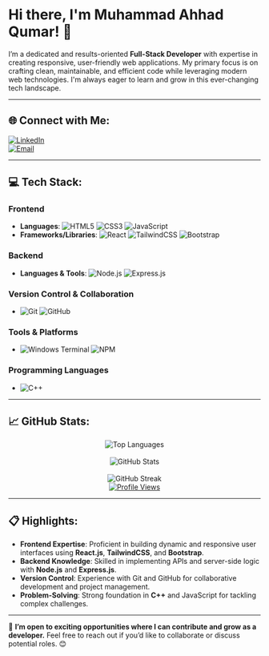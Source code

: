 # Hi there, I'm Muhammad Ahhad Qumar! 👋
I’m a dedicated and results-oriented **Full-Stack Developer** with expertise in creating responsive, user-friendly web applications. My primary focus is on crafting clean, maintainable, and efficient code while leveraging modern web technologies. I'm always eager to learn and grow in this ever-changing tech landscape.

---

## 🌐 Connect with Me:
[![LinkedIn](https://img.shields.io/badge/LinkedIn-%230077B5.svg?logo=linkedin&logoColor=white)](https://linkedin.com/in/muhammadahhadqumar)  
[![Email](https://img.shields.io/badge/Email-D14836?logo=gmail&logoColor=white)](mailto:muhammadahhadqumar@example.com)

---

## 💻 Tech Stack:
### **Frontend**
- **Languages**: ![HTML5](https://img.shields.io/badge/HTML5-%23E34F26.svg?style=for-the-badge&logo=html5&logoColor=white) ![CSS3](https://img.shields.io/badge/CSS3-%231572B6.svg?style=for-the-badge&logo=css3&logoColor=white) ![JavaScript](https://img.shields.io/badge/JavaScript-%23323330.svg?style=for-the-badge&logo=javascript&logoColor=%23F7DF1E)
- **Frameworks/Libraries**: ![React](https://img.shields.io/badge/React-%2320232a.svg?style=for-the-badge&logo=react&logoColor=%2361DAFB) ![TailwindCSS](https://img.shields.io/badge/TailwindCSS-%2338B2AC.svg?style=for-the-badge&logo=tailwind-css&logoColor=white) ![Bootstrap](https://img.shields.io/badge/Bootstrap-%23563D7C.svg?style=for-the-badge&logo=bootstrap&logoColor=white)

### **Backend**
- **Languages & Tools**: ![Node.js](https://img.shields.io/badge/Node.js-%23339933.svg?style=for-the-badge&logo=node.js&logoColor=white) ![Express.js](https://img.shields.io/badge/Express.js-%23404d59.svg?style=for-the-badge&logo=express&logoColor=%2361DAFB)

### **Version Control & Collaboration**
- ![Git](https://img.shields.io/badge/Git-%23F05033.svg?style=for-the-badge&logo=git&logoColor=white) ![GitHub](https://img.shields.io/badge/GitHub-%23181717.svg?style=for-the-badge&logo=github&logoColor=white)

### **Tools & Platforms**
- ![Windows Terminal](https://img.shields.io/badge/Windows%20Terminal-%234D4D4D.svg?style=for-the-badge&logo=windows-terminal&logoColor=white) ![NPM](https://img.shields.io/badge/NPM-%23CB3837.svg?style=for-the-badge&logo=npm&logoColor=white)

### **Programming Languages**
- ![C++](https://img.shields.io/badge/C++-%2300599C.svg?style=for-the-badge&logo=c%2B%2B&logoColor=white)

---

## 📈 GitHub Stats:
<div align="center">
  <img src="https://github-readme-stats.vercel.app/api/top-langs/?username=MuhammadAhhadQumar&theme=blue_navy&hide_border=false&include_all_commits=false&count_private=false&layout=compact" alt="Top Languages" />
  <br/><br/>
  <img src="https://github-readme-stats.vercel.app/api?username=MuhammadAhhadQumar&theme=blue_navy&hide_border=false&include_all_commits=false&count_private=false&v=1" alt="GitHub Stats" />
  <br/><br/>
  <img src="https://nirzak-streak-stats.vercel.app/?user=MuhammadAhhadQumar&theme=blue_navy&hide_border=false&v=1" alt="GitHub Streak" />
  <br/>
  <a href="https://visitcount.itsvg.in">
    <img src="https://ahhad.me" alt="Profile Views" />
  </a>
</div>

---

## 📋 Highlights:
- **Frontend Expertise**: Proficient in building dynamic and responsive user interfaces using **React.js**, **TailwindCSS**, and **Bootstrap**.
- **Backend Knowledge**: Skilled in implementing APIs and server-side logic with **Node.js** and **Express.js**.
- **Version Control**: Experience with Git and GitHub for collaborative development and project management.
- **Problem-Solving**: Strong foundation in **C++** and JavaScript for tackling complex challenges.

---

🚀 **I’m open to exciting opportunities where I can contribute and grow as a developer.** Feel free to reach out if you’d like to collaborate or discuss potential roles. 😊
